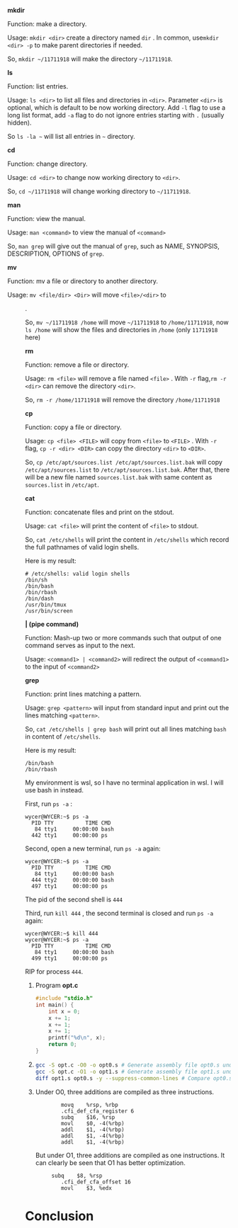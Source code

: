 **mkdir**

Function: make a directory.

Usage: `mkdir <dir>`  create a directory named `dir` . In common, use`mkdir <dir> -p` to make parent directories if needed.

So, `mkdir ~/11711918` will make the directory `~/11711918`.



**ls**

Function: list entries.

Usage: `ls <dir>` to list all files and directories in `<dir>`. Parameter `<dir>` is optional, which is default to be now working directory. Add `-l` flag to use a long list format, add `-a` flag to do not ignore entries starting with `.` (usually hidden). 

So `ls -la ~` will list all entries in `~` directory.



**cd**

Function: change directory.

Usage: `cd <dir>` to change now working directory to `<dir>`.

So, `cd ~/11711918` will change working directory to `~/11711918`.





**man**

Function: view the manual.

Usage: `man <command>` to view the manual of `<command>`

So, `man grep` will give out the manual of `grep`, such as NAME, SYNOPSIS, DESCRIPTION, OPTIONS of `grep`.



**mv**

Function: mv a file or directory to another directory.

Usage: `mv <file/dir> <Dir>` will move `<file>/<dir>` to <Dir>.

So, `mv ~/11711918 /home` will move `~/11711918` to `/home/11711918`, now `ls /home` will show the files and directories in `/home` (only `11711918` here) 



**rm**

Function: remove a file or directory.

Usage: `rm <file>` will remove a file named `<file>` . With `-r` flag,`rm -r <dir>` can remove the directory `<dir>`.

So, `rm -r /home/11711918` will remove the directory `/home/11711918`



**cp**

Function: copy a file or directory.

Usage: `cp <file> <FILE>` will copy from `<file>` to `<FILE>` . With `-r` flag, `cp -r <dir> <DIR>` can copy the directory `<dir>` to `<DIR>`.

So, `cp /etc/apt/sources.list /etc/apt/sources.list.bak` will copy `/etc/apt/sources.list` to `/etc/apt/sources.list.bak`. After that, there will be a new file named `sources.list.bak` with same content as `sources.list` in `/etc/apt`.



**cat**

Function: concatenate files and print on the stdout.

Usage: `cat <file>` will print the content of `<file>` to stdout.

So, `cat /etc/shells` will print the content in `/etc/shells` which record the full pathnames of valid login shells.

Here is my result:

```
# /etc/shells: valid login shells
/bin/sh
/bin/bash
/bin/rbash
/bin/dash
/usr/bin/tmux
/usr/bin/screen
```



**| (pipe command)**

Function: Mash-up two or more commands such that output of one command serves as input to the next.

Usage: `<command1> | <command2>` will redirect the output of `<command1>` to the input of `<command2>`



**grep**

Function: print lines matching a pattern.

Usage: `grep <pattern>` will input from standard input and print out the lines matching `<pattern>`.



So, `cat /etc/shells | grep bash` will print out all lines matching `bash` in content of `/etc/shells`.

Here is my result:

```
/bin/bash
/bin/rbash
```



My environment is wsl, so I have no terminal application in wsl. I will use bash in instead.

First, run `ps -a` :

```
wycer@WYCER:~$ ps -a
  PID TTY          TIME CMD
   84 tty1     00:00:00 bash
  442 tty1     00:00:00 ps  
```

Second, open a new terminal, run `ps -a` again:

``` 
wycer@WYCER:~$ ps -a
  PID TTY          TIME CMD
   84 tty1     00:00:00 bash
  444 tty2     00:00:00 bash
  497 tty1     00:00:00 ps
```

The pid of the second shell is `444`

Third, run `kill 444` , the second terminal is closed and run `ps -a` again:

```
wycer@WYCER:~$ kill 444
wycer@WYCER:~$ ps -a
  PID TTY          TIME CMD
   84 tty1     00:00:00 bash
  499 tty1     00:00:00 ps
```

RIP for process `444`.



1. Program **opt.c**

   ``` c
   #include "stdio.h"
   int main() {
       int x = 0;
       x += 1;
       x += 1;
       x += 1;
       printf("%d\n", x);
       return 0;
   }
   ```

2. ``` bash
   gcc -S opt.c -O0 -o opt0.s # Generate assembly file opt0.s under O0
   gcc -S opt.c -O1 -o opt1.s # Generate assembly file opt1.s under O1
   diff opt1.s opt0.s -y --suppress-common-lines # Compare opt0.s and opt1.s  side-by-side (-y) without common lines (--suppres-common-lines)
   ```

3. Under O0, three additions are compiled as three instructions.

   ``` 
           movq    %rsp, %rbp
           .cfi_def_cfa_register 6
           subq    $16, %rsp
           movl    $0, -4(%rbp)
           addl    $1, -4(%rbp)
           addl    $1, -4(%rbp)
           addl    $1, -4(%rbp)
   ```

   But under O1, three additions are compiled as one instructions. It can clearly be seen that O1 has better optimization.

   ``` 
   		subq    $8, %rsp
           .cfi_def_cfa_offset 16
           movl    $3, %edx
   ```

   

   





# Conclusion





